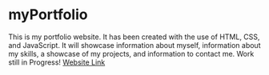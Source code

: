 # myPortfolio
This is my portfolio website. It has been created with the use of HTML, CSS, and JavaScript. It will showcase information about myself, information about my skills, a showcase of my projects, and information to contact me. Work still in Progress!
[Website Link](https://jaozomar.github.io/myPortfolio/)
